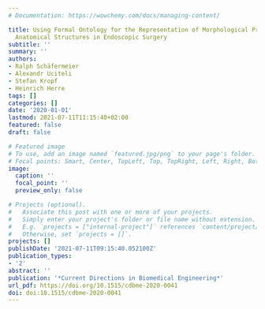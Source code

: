 ```yaml
---
# Documentation: https://wowchemy.com/docs/managing-content/

title: Using Formal Ontology for the Representation of Morphological Properties of
  Anatomical Structures in Endoscopic Surgery
subtitle: ''
summary: ''
authors:
- Ralph Schäfermeier
- Alexandr Uciteli
- Stefan Kropf
- Heinrich Herre
tags: []
categories: []
date: '2020-01-01'
lastmod: 2021-07-11T11:15:40+02:00
featured: false
draft: false

# Featured image
# To use, add an image named `featured.jpg/png` to your page's folder.
# Focal points: Smart, Center, TopLeft, Top, TopRight, Left, Right, BottomLeft, Bottom, BottomRight.
image:
  caption: ''
  focal_point: ''
  preview_only: false

# Projects (optional).
#   Associate this post with one or more of your projects.
#   Simply enter your project's folder or file name without extension.
#   E.g. `projects = ["internal-project"]` references `content/project/deep-learning/index.md`.
#   Otherwise, set `projects = []`.
projects: []
publishDate: '2021-07-11T09:15:40.052100Z'
publication_types:
- '2'
abstract: ''
publication: '*Current Directions in Biomedical Engineering*'
url_pdf: https://doi.org/10.1515/cdbme-2020-0041
doi: doi:10.1515/cdbme-2020-0041
---
```

